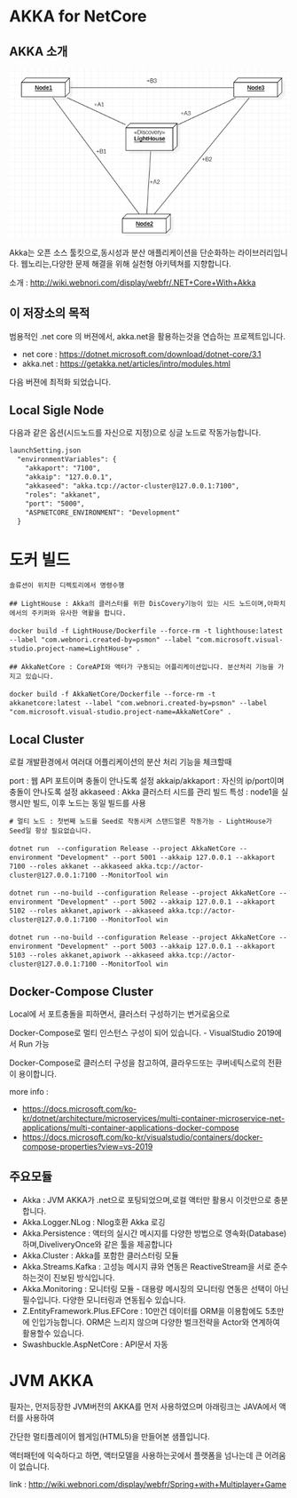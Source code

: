 # AKKA for NetCore

## AKKA 소개

![akkasystem](./Doc/akkasystem.png)


Akka는 오픈 소스 툴킷으로,동시성과 분산 애플리케이션을 단순화하는 라이브러리입니다.
웹노리는,다양한 문제 해결을 위해 실천형 아키텍쳐를 지향합니다.


소개 : http://wiki.webnori.com/display/webfr/.NET+Core+With+Akka


## 이 저장소의 목적

범용적인 .net core 의 버젼에서, akka.net을 활용하는것을 연습하는 프로젝트입니다.

- net core : https://dotnet.microsoft.com/download/dotnet-core/3.1
- akka.net : https://getakka.net/articles/intro/modules.html


다음 버젼에 최적화 되었습니다.


## Local Sigle Node

다음과 같은 옵션(시드노드를 자신으로 지정)으로 싱글 노드로 작동가능합니다.

    launchSetting.json
      "environmentVariables": {
        "akkaport": "7100",
        "akkaip": "127.0.0.1",
        "akkaseed": "akka.tcp://actor-cluster@127.0.0.1:7100",
        "roles": "akkanet",
        "port": "5000",
        "ASPNETCORE_ENVIRONMENT": "Development"
      }

# 도커 빌드

    솔류션이 위치한 디렉토리에서 명령수행

    ## LightHouse : Akka의 클러스터를 위한 DisCovery기능이 있는 시드 노드이며,아파치에서의 주키퍼와 유사한 역활을 합니다.

    docker build -f LightHouse/Dockerfile --force-rm -t lighthouse:latest --label "com.webnori.created-by=psmon" --label "com.microsoft.visual-studio.project-name=LightHouse" .

    ## AkkaNetCore : CoreAPI와 액터가 구동되는 어플리케이션입니다. 분산처리 기능을 가지고 있습니다.

    docker build -f AkkaNetCore/Dockerfile --force-rm -t akkanetcore:latest --label "com.webnori.created-by=psmon" --label "com.microsoft.visual-studio.project-name=AkkaNetCore" .
    

## Local Cluster

로컬 개발환경에서 여러대 어플리케이션의 분산 처리 기능을 체크할때

port : 웹 API 포트이며 충돌이 안나도록 설정
akkaip/akkaport : 자신의 ip/port이며 충돌이 안나도록 설정
akkaseed : Akka 클러스터 시드를 관리
빌드 특성 : node1을 실행시만 빌드, 이후 노드는 동일 빌드를 사용

    # 멀티 노드 : 첫번째 노드를 Seed로 작동시켜 스탠드얼론 작동가능 - LightHouse가 Seed일 항상 필요없습니다.

    dotnet run  --configuration Release --project AkkaNetCore --environment "Development" --port 5001 --akkaip 127.0.0.1 --akkaport 7100 --roles akkanet --akkaseed akka.tcp://actor-cluster@127.0.0.1:7100 --MonitorTool win
    
    dotnet run --no-build --configuration Release --project AkkaNetCore --environment "Development" --port 5002 --akkaip 127.0.0.1 --akkaport 5102 --roles akkanet,apiwork --akkaseed akka.tcp://actor-cluster@127.0.0.1:7100 --MonitorTool win
    
    dotnet run --no-build --configuration Release --project AkkaNetCore --environment "Development" --port 5003 --akkaip 127.0.0.1 --akkaport 5103 --roles akkanet,apiwork --akkaseed akka.tcp://actor-cluster@127.0.0.1:7100 --MonitorTool win


## Docker-Compose Cluster

Local에 서 포트충돌을 피하면서, 클러스터 구성하기는 번거로움으로

Docker-Compose로 멀티 인스턴스 구성이 되어 있습니다. - VisualStudio 2019에서 Run 가능

Docker-Compose로 클러스터 구성을 참고하여,  클라우드또는 쿠버네틱스로의 전환이 용이합니다.

more info : 

 - https://docs.microsoft.com/ko-kr/dotnet/architecture/microservices/multi-container-microservice-net-applications/multi-container-applications-docker-compose
 - https://docs.microsoft.com/ko-kr/visualstudio/containers/docker-compose-properties?view=vs-2019


## 주요모듈

- Akka : JVM AKKA가 .net으로 포팅되었으며,로컬 액터만 활용시 이것만으로 충분합니다.
- Akka.Logger.NLog : Nlog호환 Akka 로깅
- Akka.Persistence : 액터의 실시간 메시지를 다양한 방법으로 영속화(Database)하며,DiveliveryOnce와 같은 툴을 제공합니다
- Akka.Cluster : Akka를 포함한 클러스터링 모듈
- Akka.Streams.Kafka : 고성능 메시지 큐와 연동은 ReactiveStream을 서로 준수하는것이 진보된 방식입니다.
- Akka.Monitoring : 모니터링 모듈 - 대용량 메시징의 모니터링 연동은 선택이 아닌 필수입니다. 다양한 모니터링과 연동됩수 있습니다.
- Z.EntityFramework.Plus.EFCore : 10만건 데이터를 ORM을 이용함에도 5초만에 인입가능합니다. ORM은 느리지 않으며 다양한 벌크전략을 Actor와 연계하여 활용할수 있습니다.
- Swashbuckle.AspNetCore : API문서 자동


# JVM AKKA

필자는, 먼저등장한 JVM버전의 AKKA를 먼저 사용하였으며 아래링크는 JAVA에서 액터를 사용하여

간단한 멀티플레이어 웹게임(HTML5)을 만들어본 샘플입니다. 

액터패턴에 익숙하다고 하면, 액터모델을 사용하는곳에서 플랫폼을 넘나는데 큰 어려움이 없습니다.

link :  http://wiki.webnori.com/display/webfr/Spring+with+Multiplayer+Game


